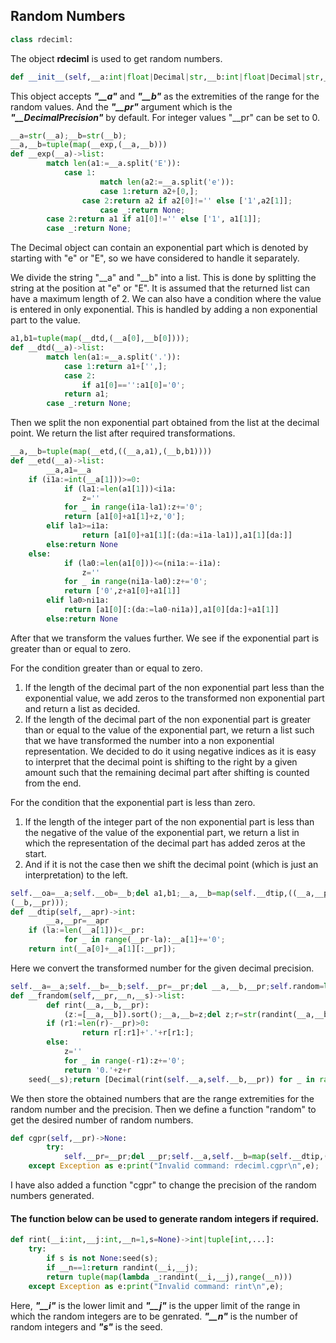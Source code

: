 ## Random Numbers

```python
class rdeciml:
```

The object **rdeciml** is used to get random numbers.

```python
def __init__(self,__a:int|float|Decimal|str,__b:int|float|Decimal|str,__pr=getpr())->None:
```

This object accepts ***"__a"*** and ***"__b"*** as the extremities of the range for the random values. And the ***"__pr"*** argument which is the ***"__DecimalPrecision"*** by default. For integer values "__pr" can be set to 0.

```python
__a=str(__a);__b=str(__b);
__a,__b=tuple(map(__exp,(__a,__b)))
def __exp(__a)->list:
		match len(a1:=__a.split('E')):
    		case 1:
    				match len(a2:=__a.split('e')):
          			case 1:return a2+[0,];
                case 2:return a2 if a2[0]!='' else ['1',a2[1]];
            		case _:return None;
        case 2:return a1 if a1[0]!='' else ['1', a1[1]];
        case _:return None;
```

The Decimal object can contain an exponential part which is denoted by starting with "e" or "E", so we have considered to handle it separately.

We divide the string "__a" and "__b" into a list. This is done by splitting the string at the position at "e" or "E". It is assumed that the returned list can have a maximum length of 2. We can also have a condition where the value is entered in only exponential. This is handled by adding a non exponential part to the value.

```python
a1,b1=tuple(map(__dtd,(__a[0],__b[0])));
def __dtd(__a)->list:
		match len(a1:=__a.split('.')):
  			case 1:return a1+['',];
    		case 2:
        		if a1[0]=='':a1[0]='0';
            return a1;
        case _:return None;
```

Then we split the non exponential part obtained from the list at the decimal point. We return the list after required transformations.

```python
__a,__b=tuple(map(__etd,((__a,a1),(__b,b1))))
def __etd(__a)->list:
		__a,a1=__a
    if (i1a:=int(__a[1]))>=0:
    		if (la1:=len(a1[1]))<i1a:
        		z=''
            for _ in range(i1a-la1):z+='0';
            return [a1[0]+a1[1]+z,'0'];
        elif la1>=i1a:
        		return [a1[0]+a1[1][:(da:=i1a-la1)],a1[1][da:]]
        else:return None
    else:
  			if (la0:=len(a1[0]))<=(ni1a:=-i1a):
        		z=''
            for _ in range(ni1a-la0):z+='0';
            return ['0',z+a1[0]+a1[1]]
        elif la0>ni1a:
            return [a1[0][:(da:=la0-ni1a)],a1[0][da:]+a1[1]]
        else:return None
```

After that we transform the values further. We see if the exponential part is greater than or equal to zero.

For the condition greater than or equal to zero.
1. If the length of the decimal part of the non exponential part less than the exponential value, we add zeros to the transformed non exponential part and return a list as decided. 
2. If the length of the decimal part of the non exponential part is greater than or equal to the value of the exponential part, we return a list such that we have transformed the number into a non exponential representation. We decided to do it using negative indices as it is easy to interpret that the decimal point is shifting to the right by a given amount such that the remaining decimal part after shifting is counted from the end.

For the condition that the exponential part is less than zero.
1. If the length of the integer part of the non exponential part is less than the negative of the value of the exponential part, we return a list in which the representation of the decimal part has added zeros at the start. 
2. And if it is not the case then we shift the decimal point (which is just an interpretation) to the left.

```python
self.__oa=__a;self.__ob=__b;del a1,b1;__a,__b=map(self.__dtip,((__a,__pr),
(__b,__pr)));
def __dtip(self,__apr)->int:
		__a,__pr=__apr
    if (la:=len(__a[1]))<__pr:
    		for _ in range(__pr-la):__a[1]+='0';
    return int(__a[0]+__a[1][:__pr]);
```

Here we convert the transformed number for the given decimal precision.

```python
self.__a=__a;self.__b=__b;self.__pr=__pr;del __a,__b,__pr;self.random=lambda __n,__s=None:self.__frandom(self.__pr,__n,__s);
def __frandom(self,__pr,__n,__s)->list:
		def rint(__a,__b,__pr):
    		(z:=[__a,__b]).sort();__a,__b=z;del z;r=str(randint(__a,__b));
      	if (r1:=len(r)-__pr)>0:
        		return r[:r1]+'.'+r[r1:];
        else:
          	z=''
          	for _ in range(-r1):z+='0';
            return '0.'+z+r
    seed(__s);return [Decimal(rint(self.__a,self.__b,__pr)) for _ in range(__n)];
```

We then store the obtained numbers that are the range extremities for the random number and the precision. Then we define a function "random" to get the desired number of random numbers.

```python
def cgpr(self,__pr)->None:
		try:
    		self.__pr=__pr;del __pr;self.__a,self.__b=map(self.__dtip,((self.__oa,self.__pr),(self.__ob,self.__pr)));print("New precision: "+str(self.__pr));
    except Exception as e:print("Invalid command: rdeciml.cgpr\n",e);
```

I have also added a function "cgpr" to change the precision of the random numbers generated.


#### The function below can be used to generate random integers if required.
```python
def rint(__i:int,__j:int,__n=1,s=None)->int|tuple[int,...]:
    try:
        if s is not None:seed(s);
        if __n==1:return randint(__i,__j);
        return tuple(map(lambda _:randint(__i,__j),range(__n)))
    except Exception as e:print("Invalid command: rint\n",e);
```

Here, ***"__i"*** is the lower limit and ***"__j"*** is the upper limit of the range in which the random integers are to be genrated. ***"__n"*** is the number of random integers and ***"s"*** is the seed.
